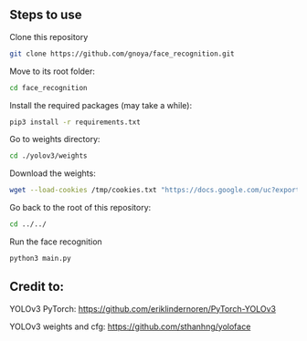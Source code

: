 ## Steps to use

Clone this repository

```bash
git clone https://github.com/gnoya/face_recognition.git
```

Move to its root folder:

```bash
cd face_recognition
```

Install the required packages (may take a while):

```bash
pip3 install -r requirements.txt
```

Go to weights directory:

```bash
cd ./yolov3/weights
```

Download the weights:

```bash
wget --load-cookies /tmp/cookies.txt "https://docs.google.com/uc?export=download&confirm=$(wget --quiet --save-cookies /tmp/cookies.txt --keep-session-cookies --no-check-certificate 'https://docs.google.com/uc?export=download&id=1xYasjU52whXMLT5MtF7RCPQkV66993oR' -O- | sed -rn 's/.*confirm=([0-9A-Za-z_]+).*/\1\n/p')&id=1xYasjU52whXMLT5MtF7RCPQkV66993oR" -O yolov3_face.weights && rm -rf /tmp/cookies.txt
```

Go back to the root of this repository:

```bash
cd ../../
```

Run the face recognition

```bash
python3 main.py
```

## Credit to:

YOLOv3 PyTorch: https://github.com/eriklindernoren/PyTorch-YOLOv3

YOLOv3 weights and cfg: https://github.com/sthanhng/yoloface
